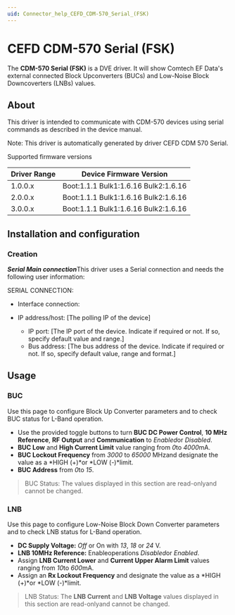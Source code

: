 ```yaml
---
uid: Connector_help_CEFD_CDM-570_Serial_(FSK)
---
```


# CEFD CDM-570 Serial (FSK)

The **CDM-570 Serial (FSK)** is a DVE driver. It will show Comtech EF Data's external connected Block Upconverters (BUCs) and Low-Noise Block Downcoverters (LNBs) values.

## About

This driver is intended to communicate with CDM-570 devices using serial commands as described in the device manual.

Note: This driver is automatically generated by driver CEFD CDM 570 Serial.

Supported firmware versions

| **Driver Range** | **Device Firmware Version**          |
|------------------|--------------------------------------|
| 1.0.0.x          | Boot:1.1.1 Bulk1:1.6.16 Bulk2:1.6.16 |
| 2.0.0.x          | Boot:1.1.1 Bulk1:1.6.16 Bulk2:1.6.16 |
| 3.0.0.x          | Boot:1.1.1 Bulk1:1.6.16 Bulk2:1.6.16 |

## Installation and configuration

### Creation

***Serial Main connection***This driver uses a Serial connection and needs the following user information:

SERIAL CONNECTION:

- Interface connection:

- IP address/host: \[The polling IP of the device\]
  - IP port: \[The IP port of the device. Indicate if required or not. If so, specify default value and range.\]
  - Bus address: \[The bus address of the device. Indicate if required or not. If so, specify default value, range and format.\]

## Usage

### BUC

Use this page to configure Block Up Converter parameters and to check BUC status for L-Band operation.

- Use the provided toggle buttons to turn **BUC DC Power Control**, **10 MHz Reference**, **RF** **Output** and **Communication** to *Enabled*or *Disabled*.
- **BUC Low** and **High Current Limit** value ranging from *0*to *4000*mA.
- **BUC Lockout Frequency** from *3000* to *65000* MHzand designate the value as a *HIGH (+)*or *LOW (-)*limit.
- **BUC Address** from *0*to *15*.

> BUC Status: The values displayed in this section are read-onlyand cannot be changed.

### LNB

Use this page to configure Low-Noise Block Down Converter parameters and to check LNB status for L-Band operation.

- **DC Supply Voltage:** *Off* or On with *13*, *18* or *24* V.
- **LNB 10MHz Reference:** Enableoperations *Disabled*or *Enabled*.
- Assign **LNB Current Lower** and **Current Upper Alarm Limit** values ranging from *10*to *600*mA.
- Assign an **Rx Lockout Frequency** and designate the value as a *HIGH (+)*or *LOW (-)*limit.

> LNB Status: The **LNB Current** and **LNB Voltage** values displayed in this section are read-onlyand cannot be changed.

